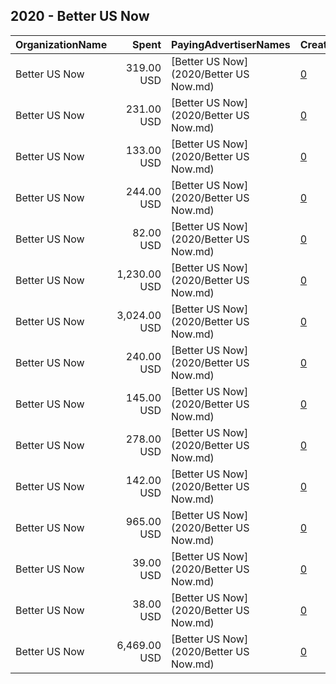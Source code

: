 ## 2020 - Better US Now 
|OrganizationName|Spent|PayingAdvertiserNames|CreativeUrls|Impressions|Genders|AgeBrackets|CountryCodes|BillingAddresses|CandidateBallotInformation|
|:---|---:|:---|:---|---:|:---|:---|:---|:---|:---|
|Better US Now|319.00 USD|[Better US Now](2020/Better US Now.md)|[0](https://www.snap.com/political-ads/asset/406d593e4e336d85bbc5e023ed7a6c1fe4ba70ef14a95ee1570731f19fe181f0?mediaType=mp4)|196,878|MALE|20+|united states|US||
|Better US Now|231.00 USD|[Better US Now](2020/Better US Now.md)|[0](https://www.snap.com/political-ads/asset/d0692782042cae83dea69ac6e4ea1355a5ebefa0dd2d1ff3ba72dee3b2eb28cc?mediaType=mp4)|148,879|MALE|19+|united states|US|President Trump|
|Better US Now|133.00 USD|[Better US Now](2020/Better US Now.md)|[0](https://www.snap.com/political-ads/asset/e1ed3167175274e6f1dbac7b702b9de969d25eeb6a77976371ae0941e0bde341?mediaType=mp4)|75,853|MALE|21+|united states|US||
|Better US Now|244.00 USD|[Better US Now](2020/Better US Now.md)|[0](https://www.snap.com/political-ads/asset/19b141de2aa660bdece3234de01e6e2fd003d008f4ff7b5e3f45ef36caea66f3?mediaType=mp4)|149,412||20+|united states|US||
|Better US Now|82.00 USD|[Better US Now](2020/Better US Now.md)|[0](https://www.snap.com/political-ads/asset/e236d729b960f1583ea8be4cfc4403616ff5817d787a104744b03bfdcbc4aaed?mediaType=mp4)|52,468|MALE|19+|united states|US|President Trump|
|Better US Now|1,230.00 USD|[Better US Now](2020/Better US Now.md)|[0](https://www.snap.com/political-ads/asset/b7a2e54afc15b7c594565fbb9ff14b051e9fd0218a312cfa389b84b9a5fd02ed?mediaType=mp4)|532,829|MALE|35+|united states|US||
|Better US Now|3,024.00 USD|[Better US Now](2020/Better US Now.md)|[0](https://www.snap.com/political-ads/asset/406d593e4e336d85bbc5e023ed7a6c1fe4ba70ef14a95ee1570731f19fe181f0?mediaType=mp4)|3,524,183|MALE|18+|united states|US||
|Better US Now|240.00 USD|[Better US Now](2020/Better US Now.md)|[0](https://www.snap.com/political-ads/asset/406d593e4e336d85bbc5e023ed7a6c1fe4ba70ef14a95ee1570731f19fe181f0?mediaType=mp4)|157,226|MALE|18+|united states|US||
|Better US Now|145.00 USD|[Better US Now](2020/Better US Now.md)|[0](https://www.snap.com/political-ads/asset/4d632d5becbc147d268de46af06f73f3cbc75d017703e9c4decb448ed0ec8c0c?mediaType=mp4)|91,604||19+|united states|US||
|Better US Now|278.00 USD|[Better US Now](2020/Better US Now.md)|[0](https://www.snap.com/political-ads/asset/6e039c96f734014155ffbcfd75256fa250934525a33e9be8615c27d41464a7e0?mediaType=mp4)|159,150|MALE|18+|united states|US||
|Better US Now|142.00 USD|[Better US Now](2020/Better US Now.md)|[0](https://www.snap.com/political-ads/asset/5c419f23e61846e52921d047497ae42b8dc0314db30053bedd70d4bcef4d403d?mediaType=mp4)|177,570|MALE|18+|united states|US||
|Better US Now|965.00 USD|[Better US Now](2020/Better US Now.md)|[0](https://www.snap.com/political-ads/asset/406d593e4e336d85bbc5e023ed7a6c1fe4ba70ef14a95ee1570731f19fe181f0?mediaType=mp4)|546,749|MALE|18-24|united states|US||
|Better US Now|39.00 USD|[Better US Now](2020/Better US Now.md)|[0](https://www.snap.com/political-ads/asset/e1ed3167175274e6f1dbac7b702b9de969d25eeb6a77976371ae0941e0bde341?mediaType=mp4)|24,149|MALE||united states|US||
|Better US Now|38.00 USD|[Better US Now](2020/Better US Now.md)|[0](https://www.snap.com/political-ads/asset/d0692782042cae83dea69ac6e4ea1355a5ebefa0dd2d1ff3ba72dee3b2eb28cc?mediaType=mp4)|26,490|MALE|18+|united states|US||
|Better US Now|6,469.00 USD|[Better US Now](2020/Better US Now.md)|[0](https://www.snap.com/political-ads/asset/406d593e4e336d85bbc5e023ed7a6c1fe4ba70ef14a95ee1570731f19fe181f0?mediaType=mp4)|3,715,372|MALE|19+|united states|US||

